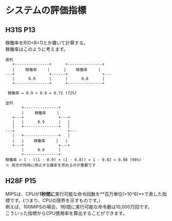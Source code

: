 # システムの評価指標
## H31S P13
稼働率をR(0<R<1)とか置いて計算する。  
稼働率はこのように考えます。
```
直列
   +---------------+      +---------------+
   |   　稼働率　   |      | 　　稼働率　   |
---+               +------+               +---
   |      0.9      |      |      0.8      |
   +---------------+      +---------------+
 
 稼働率 = 0.9 × 0.8 = 0.72 (72%)

並列
       +---------------+
       |   　稼働率　   |
   +---+               +---+
   |   |      0.9      |   |
   |   +---------------+   |
---+                       +---
   |   +---------------+   |
   |   | 　　稼働率　   |   |
   +---+               +---+
       |      0.8      |
       +---------------+
稼働率 = 1 - ((1 - 0.9) × (1 - 0.8)) = 1 - 0.02 = 0.98 (98%)
※ 両方が同時に停止する確率を求めるのが重要です
```

## H28F P15
MIPSは、CPUが**1秒間に**実行可能な命令回数を**百万単位(=10^6)**で表した指標です。(つまり、CPUの限界を示すものです。)  
例えば、100MIPSの場合、1秒間に実行可能な命令数は10,000万回です。  
こういった指標からCPU使用率を算出することができます。
